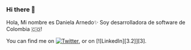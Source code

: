 ### Hi there 👋

<!--
**darnedog12/darnedog12** is a ✨ _special_ ✨ repository because its `README.md` (this file) appears on your GitHub profile.

Here are some ideas to get you started:

- 🔭 I’m currently working on ...
- 🌱 I’m currently learning ...
- 👯 I’m looking to collaborate on ...
- 🤔 I’m looking for help with ...
- 💬 Ask me about ...
- 📫 How to reach me: ...
- 😄 Pronouns: ...
- ⚡ Fun fact: ...
-->

Hola, Mi nombre es Daniela Arnedo✨ Soy desarrolladora de software de Colombia 🇨🇴!

<!-- Actual text -->

You can find me on [![Twitter][1.2]][1], or on [![LinkedIn][3.2]][3].

<!-- Icons -->

[1.2]: http://i.imgur.com/wWzX9uB.png (twitter icon without padding)
[2.2]: https://img.icons8.com/fluent-systems-filled/24/000000/linkedin.png (LinkedIn icon without padding)

<!-- Links to your social media accounts -->

[1]: https://twitter.com/Danielaarnedog
[2]: https://www.linkedin.com/in/daniela-arnedo
